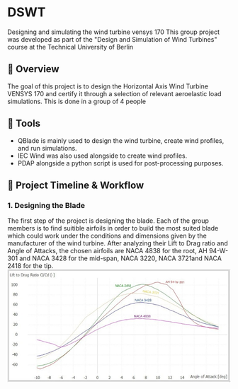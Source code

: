 # DSWT
Designing and simulating the wind turbine vensys 170
This group project was developed as part of the "Design and Simulation of Wind Turbines" course at the Technical University of Berlin
## 📌 Overview
The goal of this project is to design the Horizontal Axis Wind Turbine VENSYS 170 and certify it through a selection of relevant aeroelastic load simulations. This is done in a group of 4 people
## 🧰 Tools
- QBlade is mainly used to design the wind turbine, create wind profiles, and run simulations.
- IEC Wind was also used alongside to create wind profiles.
- PDAP alongside a python script is used for post-processing purposes.
## 📅 Project Timeline & Workflow
### 1. Designing the Blade
The first step of the project is designing the blade. Each of the group members is to find suitible airfoils in order to build the most suited blade which could work under the conditions and dimensions given by the manufacturer of the wind turbine. After analyzing their Lift to Drag ratio and Angle of Attacks, the chosen airfoils are NACA 4838 for the root, AH 94-W-301 and NACA 3428 for the mid-span, NACA 3220, NACA 3721and NACA 2418 for the tip.
![Description of the image](./assets/1.jpg)
